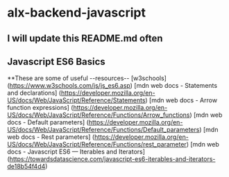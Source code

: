 # alx-backend-javascript
## I will update this README.md often

## Javascript ES6 Basics
**These are some of useful --resources--
[w3schools] (https://www.w3schools.com/js/js_es6.asp)
[mdn web docs - Statements and declarations] (https://developer.mozilla.org/en-US/docs/Web/JavaScript/Reference/Statements)
[mdn web docs - Arrow function expressions] (https://developer.mozilla.org/en-US/docs/Web/JavaScript/Reference/Functions/Arrow_functions)
[mdn web docs - Default parameters] (https://developer.mozilla.org/en-US/docs/Web/JavaScript/Reference/Functions/Default_parameters)
[mdn web docs - Rest parameters] (https://developer.mozilla.org/en-US/docs/Web/JavaScript/Reference/Functions/rest_parameter)
[mdn web docs - Javascript ES6 — Iterables and Iterators] (https://towardsdatascience.com/javascript-es6-iterables-and-iterators-de18b54f4d4)
